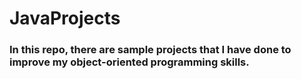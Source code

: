 # JavaProjects

### In this repo, there are sample projects that I have done to improve my object-oriented programming skills.
